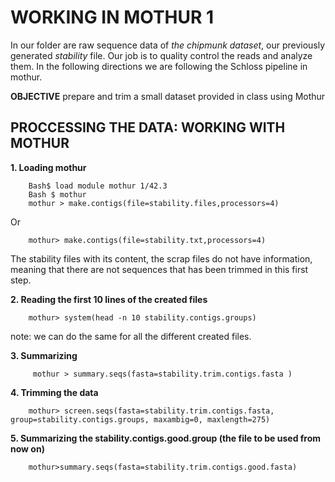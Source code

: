 
# WORKING IN MOTHUR 1
In our folder are raw sequence data of *the chipmunk dataset*, our previously generated *stability* file. Our job is to quality control the reads and analyze them. In the following directions we are following the Schloss pipeline in mothur.

**OBJECTIVE** prepare and trim a small dataset  provided in class using Mothur

## PROCCESSING THE DATA: WORKING WITH MOTHUR
**1. Loading mothur**

        Bash$ load module mothur 1/42.3
        Bash $ mothur 
        mothur > make.contigs(file=stability.files,processors=4)
Or
        
        mothur> make.contigs(file=stability.txt,processors=4)

The stability files with its content, the scrap files do not have information, meaning that there are not sequences that has been trimmed in this first step.

**2. Reading the first 10 lines of the created files**
        
        mothur> system(head -n 10 stability.contigs.groups)

  note: we can do the same for all the different created files.


**3. Summarizing**
         
         mothur > summary.seqs(fasta=stability.trim.contigs.fasta )
        
**4. Trimming the data**
        
        mothur> screen.seqs(fasta=stability.trim.contigs.fasta, group=stability.contigs.groups, maxambig=0, maxlength=275)
        

**5. Summarizing the stability.contigs.good.group (the file to be used from now on)**
        
        mothur>summary.seqs(fasta=stability.trim.contigs.good.fasta)
